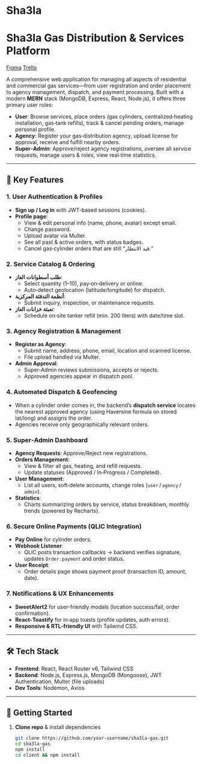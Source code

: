 # Sha3la

# Sha3la Gas Distribution & Services Platform

[Figma](https://www.figma.com/design/bI8y3O2nNcBxWX8kZolYFU/Sha3la?t=1MWBvyr9ZbV9LVTc-0)
[Trello](https://trello.com/b/zWMNSbst/sha3la)


A comprehensive web application for managing all aspects of residential and commercial gas services—from user registration and order placement to agency management, dispatch, and payment processing. Built with a modern **MERN** stack (MongoDB, Express, React, Node.js), it offers three primary user roles:

- **User**: Browse services, place orders (gas cylinders, centralized‑heating installation, gas‑tank refills), track & cancel pending orders, manage personal profile.
- **Agency**: Register your gas‑distribution agency, upload license for approval, receive and fulfill nearby orders.
- **Super‑Admin**: Approve/reject agency registrations, oversee all service requests, manage users & roles, view real‑time statistics.

---

## 🌟 Key Features

### 1. User Authentication & Profiles  
- **Sign up / Log in** with JWT-based sessions (cookies).  
- **Profile page**:  
  - View & edit personal info (name, phone, avatar) except email.  
  - Change password.  
  - Upload avatar via Multer.  
  - See all past & active orders, with status badges.  
  - Cancel gas‑cylinder orders that are still “قيد الانتظار.”

### 2. Service Catalog & Ordering  
- **طلب أسطوانات الغاز**:  
  - Select quantity (1–10), pay‑on‑delivery or online.  
  - Auto‑detect geolocation (latitude/longitude) for dispatch.  
- **أنظمة التدفئة المركزية**:  
  - Submit inquiry, inspection, or maintenance requests.  
- **تعبئة خزانات الغاز**:  
  - Schedule on‑site tanker refill (min. 200 liters) with date/time slot.

### 3. Agency Registration & Management  
- **Register as Agency**:  
  - Submit name, address, phone, email, location and scanned license.  
  - File upload handled via Multer.  
- **Admin Approval**:  
  - Super‑Admin reviews submissions, accepts or rejects.  
  - Approved agencies appear in dispatch pool.

### 4. Automated Dispatch & Geofencing  
- When a cylinder order comes in, the backend’s **dispatch service** locates the nearest approved agency (using Haversine formula on stored lat/long) and assigns the order.  
- Agencies receive only geographically relevant orders.

### 5. Super‑Admin Dashboard  
- **Agency Requests**: Approve/Reject new registrations.  
- **Orders Management**:  
  - View & filter all gas, heating, and refill requests.  
  - Update statuses (Approved / In‑Progress / Completed).  
- **User Management**:  
  - List all users, soft‑delete accounts, change roles (`user` / `agency` / `admin`).  
- **Statistics**:  
  - Charts summarizing orders by service, status breakdown, monthly trends (powered by Recharts).

### 6. Secure Online Payments (QLIC Integration)  
- **Pay Online** for cylinder orders.  
- **Webhook Listener**:  
  - QLIC posts transaction callbacks → backend verifies signature, updates `Order.payment` and order status.  
- **User Receipt**:  
  - Order details page shows payment proof (transaction ID, amount, date).

### 7. Notifications & UX Enhancements  
- **SweetAlert2** for user-friendly modals (location success/fail, order confirmation).  
- **React‑Toastify** for in‑app toasts (profile updates, auth errors).  
- **Responsive & RTL‑friendly UI** with Tailwind CSS.

---

## 🛠️ Tech Stack

- **Frontend**: React, React Router v6, Tailwind CSS
- **Backend**: Node.js, Express.js, MongoDB (Mongoose), JWT Authentication, Multer (file uploads)  
- **Dev Tools**: Nodemon, Axios

---

## 🚀 Getting Started

1. **Clone repo** & install dependencies  
   ```bash
   git clone https://github.com/your‑username/sha3la‑gas.git  
   cd sha3la‑gas  
   npm install  
   cd client && npm install  
